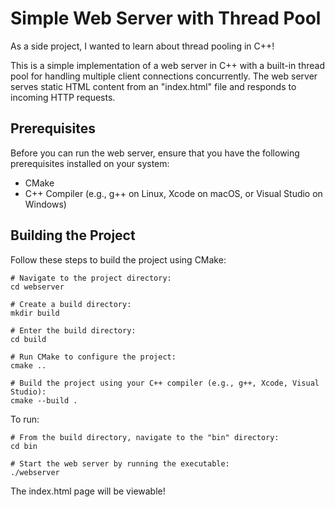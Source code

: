 # Simple Web Server with Thread Pool

As a side project, I wanted to learn about thread pooling in C++!

This is a simple implementation of a web server in C++ with a built-in thread pool for handling multiple client connections concurrently. The web server serves static HTML content from an "index.html" file and responds to incoming HTTP requests.

## Prerequisites

Before you can run the web server, ensure that you have the following prerequisites installed on your system:

- CMake
- C++ Compiler (e.g., g++ on Linux, Xcode on macOS, or Visual Studio on Windows)

## Building the Project

Follow these steps to build the project using CMake:

```
# Navigate to the project directory:
cd webserver

# Create a build directory:
mkdir build

# Enter the build directory:
cd build

# Run CMake to configure the project:
cmake ..

# Build the project using your C++ compiler (e.g., g++, Xcode, Visual Studio):
cmake --build .
```

To run:
```
# From the build directory, navigate to the "bin" directory:
cd bin

# Start the web server by running the executable:
./webserver
```
The index.html page will be viewable!
